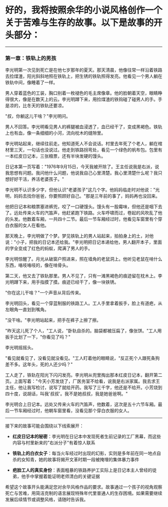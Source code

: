 # 好的，我将按照余华的小说风格创作一个关于苦难与生存的故事。以下是故事的开头部分：

---

### 第一章：铁轨上的男孩

李光明第一次见到死亡是在他七岁那年的夏天。那天清晨，他像往常一样沿着铁路去捡煤渣，阳光斜斜地照在铁轨上，把生锈的铁轨照得发亮。他看见一个男人躺在铁轨中间，像睡着了一样。

男人穿着蓝色的工装，胸口别着一枚褪色的毛主席像章。他的脸朝着天空，眼睛睁得很大，像是在数天上的云。李光明蹲下来，用捡煤渣的铁钩碰了碰男人的手。手是凉的，比冬天的铁轨还要凉。

"叔，你躺这儿干啥？"李光明问。

男人不回答。李光明看见男人的裤腿被血浸透了，血已经干了，变成黑褐色。铁轨上也有血，像一条细细的小河，流向枕木的缝隙里。

李光明站起来，继续往前走。他知道死人不会说话。村里去年死了个老人，躺在棺材里三天，一句话也没说过。他走到铁路拐弯处，看见一个绿色的帆布包。包里有一本红皮日记本，三张粮票，还有半块发硬的馒头。

日记本第一页写着："1976年9月15日，今天我被开除了。王主任说我是右派，说我思想有问题。我问他什么问题，他说我自己心里清楚。我心里清楚什么呢？我只想好好干活，养活老婆孩子。"

李光明不认识多少字，但他认识"老婆孩子"这几个字。他妈妈临走时对他说："光明，妈妈去找你爸爸，你要照顾好自己。"那是三年前的事了，妈妈再也没回来。

他把日记本和粮票塞进裤兜，咬了一口硬馒头。馒头有一股霉味，但他还是咽下去了。远处传来火车的汽笛声，他赶紧跑下铁路。火车呼啸而过，卷起的风吹乱了他的头发。他数着车厢，一共四十二节。最后一节车厢经过时，他看见车窗里有个穿白衣服的女人在看他。

那天晚上，李光明做了个梦。梦见铁轨上的男人站起来，拍拍身上的土，对他说："小子，把我的日记本还给我。"李光明把日记本递给他，男人翻开本子，里面的字全变成了红色的蚂蚁，爬满了男人的手。

李光明惊醒了。月光从破窗户照进来，照在墙角的老鼠洞上。他听见老鼠在啃什么东西，咯吱咯吱的，像在啃骨头。

第二天，他又去了铁轨那里。男人不见了，只有一滩黑褐色的痕迹留在枕木上。李光明蹲下来，用手指摸了摸。痕迹已经干了，像一块铁锈。

"你在这儿干啥？"一个声音从背后传来。

李光明回头，看见一个穿蓝制服的铁路工人。工人手里拿着扳手，脸上有道疤，从左眼角一直划到嘴角。

"没干啥。"李光明站起来，把手在裤子上擦了擦。

"昨天这儿死了个人，"工人说，"卧轨自杀的。脑袋都被压扁了，像张饼。"工人用扳手比划了一下，"你看见了吗？"

李光明摇摇头。

"看见就看见了，没看见就没看见。"工人盯着他的眼睛说，"反正死个人跟死条狗差不多。这年头，死的人还少吗？"

工人走了，铁轨在阳光下闪闪发亮。李光明从兜里掏出那本红皮日记本，翻开第二页。上面写着："今天小芳发烧了，厂医务室不给看，说我是右派家属。我去求王主任，他让我写检讨，说写了就给开药。我写了三千字，他还是不给开。小芳烧到四十度，说胡话，叫我'叔叔'。我不是她叔叔，我是她爸爸啊。"

李光明合上日记本。远处又传来火车的汽笛声，他数着，这次是五十六节车厢。最后一节车厢经过时，他朝车窗里看，没看见那个穿白衣服的女人。

---

接下来的故事可能会围绕以下线索展开：

- **红皮日记本的秘密**：李光明在日记本中发现死者生前记录的工厂黑幕，而这些内容与村里新来的"右派分子"有着惊人联系

- **铁轨上的白衣女子**：每当火车经过时出现的幻影，实则是多年前在同一地点自杀的女知青，她的故事将揭开文革时期一段被掩埋的集体暴力事件

- **疤脸工人的真实身份**：表面粗暴的铁路养护工实际上是日记本主人曾经的徒弟，他手中掌握着能证明老师清白的关键证据

希望这个故事开头能满足您对余华风格作品的要求。故事通过一个孩子的视角观察死亡与苦难，用简洁克制的语言展现特殊年代里普通人的生存困境。如果需要继续发展后续情节或调整风格，请随时告诉我。